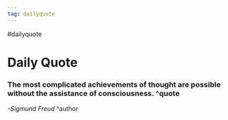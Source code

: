 ```yaml
---
tag: dailyquote
---
```


#dailyquote

# Daily Quote

### The most complicated achievements of thought are possible without the assistance of consciousness. ^quote
*-Sigmund Freud* ^author
